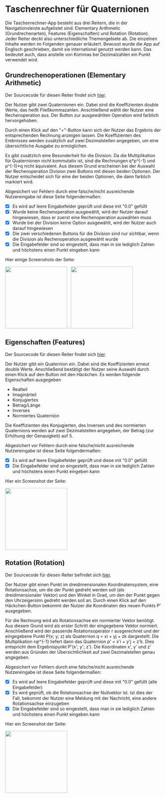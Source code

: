 # Taschenrechner für Quaternionen 
Die Taschenrechner-App besteht aus drei Reitern, die in der Navigationsleiste aufgelistet sind: Elementary Arithmetic (Grundrechenarten), Features (Eigenschaften) und Rotation (Rotation). Jeder Reiter deckt also unterschiedliche Themengebiete ab. Die einzelnen Inhalte werden im Folgenden genauer erläutert. Bewusst wurde die App auf Englisch geschrieben, damit sie international genutzt werden kann. Das bedeutet auch, dass anstelle von Kommas bei Dezimalzahlen ein Punkt verwendet wird.
## Grundrechenoperationen (Elementary Arithmetic) 
Der Sourcecode für diesen Reiter findet sich [hier](https://github.com/lenaaa-l/Quaternion-Calculator/blob/master/app/src/main/java/com/example/quaternion_calculator/ui/elementary_arithmetic/ElementaryArithmeticFragment.java).

Der Nutzer gibt zwei Quaternionen ein. Dabei sind die Koeffizienten double Werte, das heißt Fließkommazahlen. 
Anschließend wählt der Nutzer eine Rechenoperation aus. Der Button zur ausgewählten Operation wird farblich hervorgehoben. 

Durch einen Klick auf den "="-Button kann sich der Nutzer das Ergebnis der entsprechenden Rechnung anzeigen lassen. Die Koeffizienten des Erebnisses werden zusätzlich auf zwei Dezimalstellen angegeben, um eine übersichtliche Ausgabe zu ermöglichen. 

Es gibt zusätzlich eine Besonderheit für die Division. Da die Multiplikation für Quaternionen nicht kommutativ ist, sind die Rechnungen q*p^{-1} und p^{-1}*q nicht äquivalent. Aus diesem Grund erscheinen bei der Auswahl der Rechenoperation Division zwei Buttons mit diesen beiden Optionen. Der Nutzer entscheidet sich für eine der beiden Optionen, die dann farblich markiert wird. 

Abgesichert vor Fehlern durch eine falsche/nicht ausreichende Nutzereingabe ist diese Seite folgendermaßen: 
- [x] Es wird auf leere Eingabefelder geprüft und diese mit "0.0" gefüllt
- [x] Wurde keine Rechenoperation ausgewählt, wird der Nutzer darauf hingewiesen, dass er zuerst eine Rechenoperation auswählen muss 
- [x] Wurde bei der Division keine Option ausgewählt, wird der Nutzer auch darauf hingewiesen
- [x] Die zwei verschiedenen Buttons für die Division sind nur sichtbar, wenn die Division als Rechenoperation ausgewählt wurde
- [x] Die Eingabefelder sind so eingestellt, dass man in sie lediglich Zahlen und höchstens einen Punkt eingeben kann

Hier einige Screenshots der Seite: 

<img src="https://user-images.githubusercontent.com/56199607/92325235-3de63f80-f049-11ea-80d0-57c23dc64987.png" width="200"> .
<img src="https://user-images.githubusercontent.com/56199607/92325372-4b4ff980-f04a-11ea-94d2-30078ac8d7d3.png" width="200">

## Eigenschaften (Features)
Der Sourcecode für diesen Reiter findet sich [hier](https://github.com/lenaaa-l/Quaternion-Calculator/blob/master/app/src/main/java/com/example/quaternion_calculator/ui/features/FeaturesFragment.java).

Der Nutzer gibt ein Quaternion ein. Dabei sind die Koeffizienten erneut double Werte. Anschließend bestätigt der Nutzer seine Auswahl durch einen Klick auf den Button mit den Häckchen. 
Es werden folgende Eigenschaften ausgegeben 
- Realteil 
- Imaginärteil 
- Konjugiertes 
- Betrag/Länge
- Inverses 
- Normiertes Quaternion

Die Koeffizienten des Konjugierten, des Inversen und des normierten Quaternions werden auf zwei Dezimalstellen angegeben, der Betrag (zur Erhöhung der Genauigkeit) auf 5. 

Abgesichert vor Fehlern durch eine falsche/nicht ausreichende Nutzereingabe ist diese Seite folgendermaßen:
- [x] Es wird auf leere Eingabefelder geprüft und diese mit "0.0" gefüllt
- [x] Die Eingabefelder sind so eingestellt, dass man in sie lediglich Zahlen und höchstens einen Punkt eingeben kann

Hier ein Screenshot der Seite:

<img src="https://user-images.githubusercontent.com/56199607/92325919-7e948780-f04e-11ea-9062-182f6ba7e9b1.png" width="200">

## Rotation (Rotation) 
Der Sourcecode für diesen Reiter befindet sich [hier](https://github.com/lenaaa-l/Quaternion-Calculator/blob/master/app/src/main/java/com/example/quaternion_calculator/ui/rotation/RotationFragment.java).

Der Nutzer gibt einen Punkt im dreidimensionalen Koordinatensystem, eine Rotationsachse, um die der Punkt gedreht werden soll (als dreidimensionaler Vektor) und den Winkel in Grad, um den der Punkt gegen den Uhrzeigersinn gedreht werden soll an. Durch einen Klick auf den Häckchen-Button bekommt der Nutzer die Koordinaten des neuen Punkts P' ausgegeben. 

Für die Rechnung wird als Rotationsachse ein normierter Vektor benötigt. Aus diesem Grund wird als erster Schritt der eingegebene Vektor normiert. Anschließend wird der passende Rotationsoperator r ausgerechnet und der eingegebene Punkt P(x; y; z) als Quaternion q = xi + yj + zk dargestellt. Die Multiplikation r*q*r^{-1} liefert dann das Quaternion p' = x'i + y'j + z'k. Dies entspricht dem Ergebnispunkt P'(x'; y'; z'). Die Koordinaten x', y' und z' werden aus Gründen der Übersichtlichkeit auf zwei Dezimalstellen genau angegeben. 

Abgesichert vor Fehlern durch eine falsche/nicht ausreichende Nutzereingabe ist diese Seite folgendermaßen:
- [x] Es wird auf leere Eingabefelder geprüft und diese mit "0.0" gefüllt (alle Eingabefelder)
- [x] Es wird geprüft, ob die Rotationsachse der Nullvektor ist. Ist dies der Fall, bekommt der Nutzer eine Meldung mit der Nachricht, eine andere Rotationsachse einzugeben
- [x] Die Eingabefelder sind so eingestellt, dass man in sie lediglich Zahlen und höchstens einen Punkt eingeben kann

Hier ein Screenshot der Seite:

<img src="https://user-images.githubusercontent.com/56199607/92326978-7fc9b280-f056-11ea-8e56-714bb1e02133.png" width="200">

